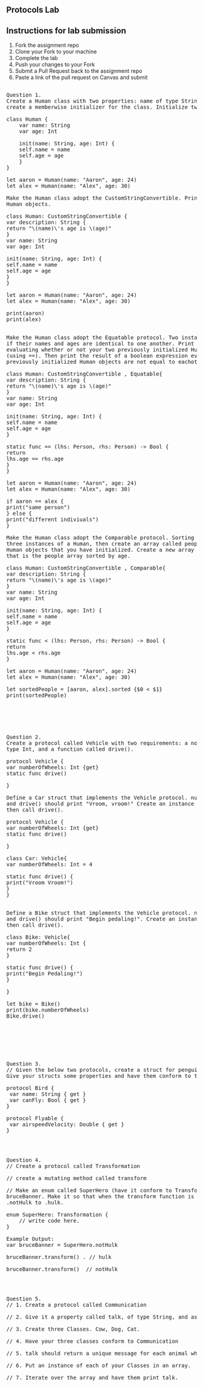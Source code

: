 
## Protocols Lab

## Instructions for lab submission 

1. Fork the assignment repo
1. Clone your Fork to your machine
1. Complete the lab
1. Push your changes to your Fork
1. Submit a Pull Request back to the assignment repo
1. Paste a link of the pull request on Canvas and submit

<pre> 
Question 1.
Create a Human class with two properties: name of type String, and age of type Int. You'll need to 
create a memberwise initializer for the class. Initialize two Human instances.

class Human {
    var name: String
    var age: Int

    init(name: String, age: Int) {
    self.name = name
    self.age = age
    }
}

let aaron = Human(name: "Aaron", age: 24)
let alex = Human(name: "Alex", age: 30)

Make the Human class adopt the CustomStringConvertible. Print both of your previously initialized
Human objects.

class Human: CustomStringConvertible {
var description: String {
return "\(name)\'s age is \(age)"
}
var name: String
var age: Int

init(name: String, age: Int) {
self.name = name
self.age = age
}
}

let aaron = Human(name: "Aaron", age: 24)
let alex = Human(name: "Alex", age: 30)

print(aaron)
print(alex)


Make the Human class adopt the Equatable protocol. Two instances of Human should be considered equal
if their names and ages are identical to one another. Print the result of a boolean expression 
evaluating whether or not your two previously initialized Human objects are equal to eachother
(using ==). Then print the result of a boolean expression evaluating whether or not your two
previously initialized Human objects are not equal to eachother (using !=).

class Human: CustomStringConvertible , Equatable{
var description: String {
return "\(name)\'s age is \(age)"
}
var name: String
var age: Int

init(name: String, age: Int) {
self.name = name
self.age = age
}

static func == (lhs: Person, rhs: Person) -> Bool {
return
lhs.age == rhs.age 
}
}

let aaron = Human(name: "Aaron", age: 24)
let alex = Human(name: "Alex", age: 30)

if aaron == alex {
print("same person")
} else {
print("different indiviuals")
}

Make the Human class adopt the Comparable protocol. Sorting should be based on age. Create another
three instances of a Human, then create an array called people of type [Human] with all of the
Human objects that you have initialized. Create a new array called sortedPeople of type [Human] 
that is the people array sorted by age.

class Human: CustomStringConvertible , Comparable{
var description: String {
return "\(name)\'s age is \(age)"
}
var name: String
var age: Int

init(name: String, age: Int) {
self.name = name
self.age = age
}

static func < (lhs: Person, rhs: Person) -> Bool {
return
lhs.age < rhs.age
}

let aaron = Human(name: "Aaron", age: 24)
let alex = Human(name: "Alex", age: 30)

let sortedPeople = [aaron, alex].sorted {$0 < $1}
print(sortedPeople)

</pre> 

</br> </br> 


<pre> 
Question 2. 
Create a protocol called Vehicle with two requirements: a nonsettable numberOfWheels property of
type Int, and a function called drive().

protocol Vehicle {
var numberOfWheels: Int {get}
static func drive()

}

Define a Car struct that implements the Vehicle protocol. numberOfWheels should return a value of 4,
and drive() should print "Vroom, vroom!" Create an instance of Car, print its number of wheels, 
then call drive().

protocol Vehicle {
var numberOfWheels: Int {get}
static func drive()

}

class Car: Vehicle{
var numberOfWheels: Int = 4

static func drive() {
print("Vroom Vroom!")
}
}


Define a Bike struct that implements the Vehicle protocol. numberOfWheels should return a value of 2,
and drive() should print "Begin pedaling!". Create an instance of Bike, print its number of wheels,
then call drive().

class Bike: Vehicle{
var numberOfWheels: Int {
return 2
}

static func drive() {
print("Begin Pedaling!")
}

}

let bike = Bike()
print(bike.numberOfWheels)
Bike.drive()


</pre>  

</br> </br> 

<pre> 
Question 3. 
// Given the below two protocols, create a struct for penguin(a flightless bird) and an eagle.
Give your structs some properties and have them conform to the appropriate protocols.

protocol Bird {
 var name: String { get }
 var canFly: Bool { get }
}

protocol Flyable {
 var airspeedVelocity: Double { get }
}
</pre> 

</br> </br> 

<pre>
Question 4. 
// Create a protocol called Transformation

// create a mutating method called transform

// Make an enum called SuperHero (have it conform to Transformation) and an instance of it named
bruceBanner. Make it so that when the transform function is called that bruceBanner turns from 
.notHulk to .hulk.

enum SuperHero: Transformation {
    // write code here.
}

Example Output: 
var bruceBanner = SuperHero.notHulk

bruceBanner.transform() . // hulk

bruceBanner.transform()  // notHulk
</pre> 

</br> </br> 

<pre>
Question 5. 
// 1. Create a protocol called Communication

// 2. Give it a property called talk, of type String, and assign it an explicit getter.

// 3. Create three Classes. Cow, Dog, Cat.

// 4. Have your three classes conform to Communication

// 5. talk should return a unique message for each animal when talk is called.

// 6. Put an instance of each of your Classes in an array.

// 7. Iterate over the array and have them print talk.
</pre> 


